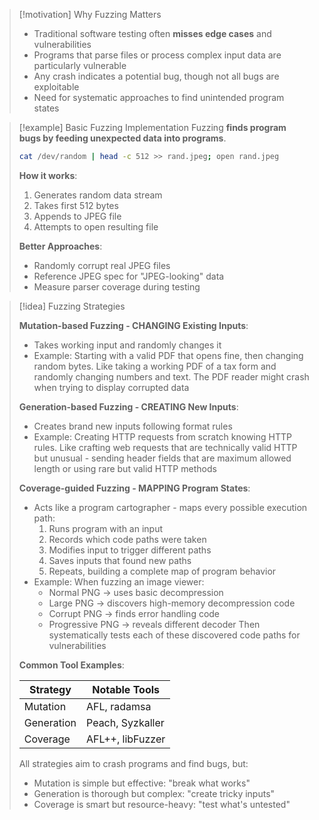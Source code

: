 > [!motivation] Why Fuzzing Matters
> - Traditional software testing often **misses edge cases** and vulnerabilities
> - Programs that parse files or process complex input data are particularly vulnerable
> - Any crash indicates a potential bug, though not all bugs are exploitable
> - Need for systematic approaches to find unintended program states

> [!example] Basic Fuzzing Implementation
> Fuzzing **finds program bugs by feeding unexpected data into programs**. 
> ```bash
> cat /dev/random | head -c 512 >> rand.jpeg; open rand.jpeg
> ```
> **How it works**:
> 1. Generates random data stream
> 2. Takes first 512 bytes
> 3. Appends to JPEG file
> 4. Attempts to open resulting file
> 
> **Better Approaches**:
> - Randomly corrupt real JPEG files
> - Reference JPEG spec for "JPEG-looking" data
> - Measure parser coverage during testing

> [!idea] Fuzzing Strategies
> 
> **Mutation-based Fuzzing - CHANGING Existing Inputs**:
> - Takes working input and randomly changes it
> - Example: Starting with a valid PDF that opens fine, then changing random bytes. Like taking a working PDF of a tax form and randomly changing numbers and text. The PDF reader might crash when trying to display corrupted data
> 
> **Generation-based Fuzzing - CREATING New Inputs**:
> - Creates brand new inputs following format rules
> - Example: Creating HTTP requests from scratch knowing HTTP rules. Like crafting web requests that are technically valid HTTP but unusual - sending header fields that are maximum allowed length or using rare but valid HTTP methods
> 
> **Coverage-guided Fuzzing - MAPPING Program States**:
> - Acts like a program cartographer - maps every possible execution path:
>   1. Runs program with an input
>   2. Records which code paths were taken
>   3. Modifies input to trigger different paths
>   4. Saves inputs that found new paths
>   5. Repeats, building a complete map of program behavior
> - Example: When fuzzing an image viewer:
>   - Normal PNG → uses basic decompression
>   - Large PNG → discovers high-memory decompression code
>   - Corrupt PNG → finds error handling code
>   - Progressive PNG → reveals different decoder
>   Then systematically tests each of these discovered code paths for vulnerabilities
> 
> **Common Tool Examples**:
> 
> | Strategy | Notable Tools |
> |----------|--------------|
> | Mutation | AFL, radamsa |
> | Generation | Peach, Syzkaller |
> | Coverage | AFL++, libFuzzer |
> 
> All strategies aim to crash programs and find bugs, but:
> - Mutation is simple but effective: "break what works"
> - Generation is thorough but complex: "create tricky inputs"
> - Coverage is smart but resource-heavy: "test what's untested"
